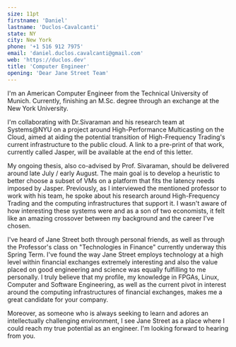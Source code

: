 ```yaml
---
size: 11pt
firstname: 'Daniel'
lastname: 'Duclos-Cavalcanti'
state: NY
city: New York
phone: '+1 516 912 7975'
email: 'daniel.duclos.cavalcanti@gmail.com'
web: 'https://duclos.dev'
title: 'Computer Engineer'
opening: 'Dear Jane Street Team'
---
```


I'm an American Computer Engineer from the Technical University of Munich. Currently, finishing an M.Sc. degree through an exchange at the New York University. 

I'm collaborating with Dr.Sivaraman and his research team at Systems@NYU on a project around High-Performance Multicasting on the Cloud, aimed at aiding the potential transition of High-Frequency Trading's current infrastructure to the public cloud.  A link to a pre-print of that work, currently called Jasper, will be available at the end of this letter.

My ongoing thesis, also co-advised by Prof. Sivaraman, should be delivered around late July / early August. The main goal is to develop a heuristic to better choose a subset of VMs on a platform that fits the latency needs imposed by Jasper. Previously, as I interviewed the mentioned professor to work with his team, he spoke about his research around High-Frequency Trading and the computing infrastructures that support it. I wasn't aware of how interesting these systems were and as a son of two economists, it felt like an amazing crossover between my background and the career I've chosen. 

I've heard of Jane Street both through personal friends, as well as through the Professor's class on "Technologies in Finance" currently underway this Spring Term. I've found the way Jane Street employs technology at a high level within financial exchanges extremely interesting and also the value placed on good engineering and science was equally fulfilling to me personally. I truly believe that my profile, my knowledge in FPGAs, Linux, Computer and Software Engineering, as well as the current pivot in interest around the computing infrastructures of financial exchanges, makes me a great candidate for your company. 

Moreover, as someone who is always seeking to learn and adores an intellectually challenging environment, I see Jane Street as a place where I could reach my true potential as an engineer. I'm looking forward to hearing from you.

